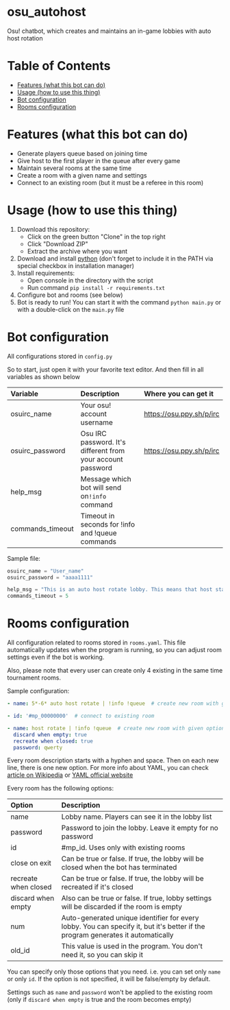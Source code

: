 # osu_autohost
Osu! chatbot, which creates and maintains an in-game lobbies with auto host rotation

# Table of Contents
- [Features (what this bot can do)](#features-what-this-bot-can-do)
- [Usage (how to use this thing)](#usage-how-to-use-this-thing)
- [Bot configuration](#bot-configuration)
- [Rooms configuration](#rooms-configuration)

# Features (what this bot can do)
- Generate players queue based on joining time
- Give host to the first player in the queue after every game
- Maintain several rooms at the same time
- Create a room with a given name and settings
- Connect to an existing room (but it must be a referee in this room)

# Usage (how to use this thing)
1. Download this repository:
    - Click on the green button "Clone" in the top right
    - Click "Download ZIP"
    - Extract the archive where you want
2. Download and install [python](https://www.python.org/downloads/) (don't forget to include it in the PATH via special checkbox in installation manager)
3. Install requirements:
   - Open console in the directory with the script
   - Run command `pip install -r requirements.txt`
4. Configure bot and rooms (see below)
5. Bot is ready to run! You can start it with the command `python main.py` or with a double-click on the `main.py` file

# Bot configuration
All configurations stored in `config.py`

So to start, just open it with your favorite text editor. And then fill in all variables as shown below

| Variable         | Description                                                 | Where you can get it     |
| :--------------- | :---------------------------------------------------------- | :----------------------- |
| osuirc_name      | Your osu! account username                                  | https://osu.ppy.sh/p/irc |
| osuirc_password  | Osu IRC password. It's different from your account password | https://osu.ppy.sh/p/irc |
| help_msg         | Message which bot will send on`!info` command               |                          |
| commands_timeout | Timeout in seconds for !info and !queue commands            |                          |

Sample file:
```python
osuirc_name = "User_name"
osuirc_password = "aaaa1111"

help_msg = "This is an auto host rotate lobby. This means that host status automatically changes between players, so everyone can set the map which want to play on. (source)[https://github.com/HiterretiH/osu_autohost]"
commands_timeout = 5
```

# Rooms configuration
All configuration related to rooms stored in `rooms.yaml`.
This file automatically updates when the program is running, so you can adjust room settings even if the bot is working.

Also, please note that every user can create only 4 existing in the same time tournament rooms.

Sample configuration:

```yaml
- name: 5*-6* auto host rotate | !info !queue  # create new room with given name

- id: '#mp_00000000'  # connect to existing room

- name: host rotate | !info !queue  # create new room with given options
  discard when empty: true
  recreate when closed: true
  password: qwerty
```

Every room description starts with a hyphen and space. Then on each new line, there is one new option. 
For more info about YAML, you can check [article on Wikipedia](https://en.wikipedia.org/wiki/YAML) or [YAML official website](https://yaml.org/)

Every room has the following options:

| Option | Description |
| :------------ | :----------- |
| name | Lobby name. Players can see it in the lobby list |
| password | Password to join the lobby. Leave it empty for no password |
| id | #mp_id. Uses only with existing rooms |
| close on exit | Can be true or false. If true, the lobby will be closed when the bot has terminated |
| recreate when closed | Can be true or false. If true, the lobby will be recreated if it's closed |
| discard when empty | Also can be true or false. If true, lobby settings will be discarded if the room is empty |
| num | Auto-generated unique identifier for every lobby. You can specify it, but it's better if the program generates it automatically |
| old_id | This value is used in the program. You don't need it, so you can skip it |

You can specify only those options that you need. i.e. you can set only `name` or only `id`.
If the option is not specified, it will be false/empty by default.

Settings such as `name` and `password` won't be applied to the existing room (only if `discard when empty` is true and the room becomes empty)
